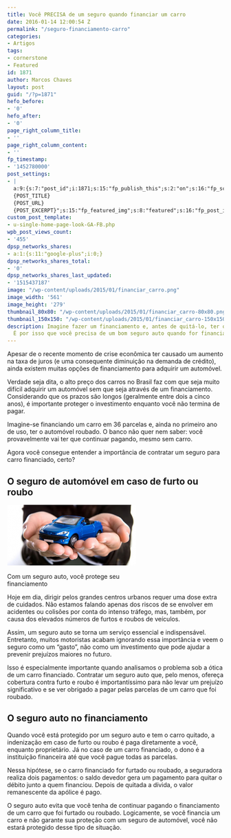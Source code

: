 ```yaml
---
title: Você PRECISA de um seguro quando financiar um carro
date: 2016-01-14 12:00:54 Z
permalink: "/seguro-financiamento-carro"
categories:
- Artigos
tags:
- cornerstone
- Featured
id: 1871
author: Marcos Chaves
layout: post
guid: "/?p=1871"
hefo_before:
- '0'
hefo_after:
- '0'
page_right_column_title:
- ''
page_right_column_content:
- ''
fp_timestamp:
- '1452780000'
post_settings:
- |
  a:9:{s:7:"post_id";i:1871;s:15:"fp_publish_this";s:2:"on";s:16:"fp_schedule_this";s:3:"yes";s:11:"fp_datetime";s:16:"2016/01/14 12:00";s:18:"fp_timezone_offset";s:3:"120";s:8:"msg_body";s:66:"Novo post no {SITE_NAME}
  {POST_TITLE}
  {POST_URL}
  {POST_EXCERPT}";s:15:"fp_featured_img";s:8:"featured";s:16:"fp_post_img_text";s:0:"";s:5:"pages";a:2:{i:0;s:3:"own";i:1;s:15:"520743491417556";}}
custom_post_template:
- u-single-home-page-look-GA-FB.php
wpb_post_views_count:
- '455'
dpsp_networks_shares:
- a:1:{s:11:"google-plus";i:0;}
dpsp_networks_shares_total:
- '0'
dpsp_networks_shares_last_updated:
- '1515437187'
image: "/wp-content/uploads/2015/01/financiar_carro.png"
image_width: '561'
image_height: '279'
thumbnail_80x80: "/wp-content/uploads/2015/01/financiar_carro-80x80.png"
thumbnail_150x150: "/wp-content/uploads/2015/01/financiar_carro-150x150.png"
description: Imagine fazer um financiamento e, antes de quitá-lo, ter o carro roubado.
  É por isso que você precisa de um bom seguro auto quando for financiar um veículo.
---
```


Apesar de o recente momento de crise econômica ter causado um aumento na taxa de juros (e uma consequente diminuição na demanda de crédito), ainda existem muitas opções de financiamento para adquirir um automóvel.

Verdade seja dita, o alto preço dos carros no Brasil faz com que seja muito difícil adquirir um automóvel sem que seja através de um financiamento. Considerando que os prazos são longos (geralmente entre dois a cinco anos), é importante proteger o investimento enquanto você não termina de pagar.

Imagine-se financiando um carro em 36 parcelas e, ainda no primeiro ano de uso, ter o automóvel roubado. O banco não quer nem saber: você provavelmente vai ter que continuar pagando, mesmo sem carro.

Agora você consegue entender a importância de contratar um seguro para carro financiado, certo?

## **O seguro de automóvel em caso de furto ou roubo**

<div id="attachment_449" style="width: 310px" class="wp-caption alignleft">
  <img class="size-medium wp-image-449" src="/wp-content/uploads/2015/04/seguro_auto_mensal-300x141.png" alt="Com um seguro auto, você protege seu financiamento" width="300" height="141" />
  
  <p class="wp-caption-text">
    Com um seguro auto, você protege seu financiamento
  </p>
</div>

Hoje em dia, dirigir pelos grandes centros urbanos requer uma dose extra de cuidados. Não estamos falando apenas dos riscos de se envolver em acidentes ou colisões por conta do intenso tráfego, mas, também, por causa dos elevados números de furtos e roubos de veículos.

Assim, um seguro auto se torna um serviço essencial e indispensável. Entretanto, muitos motoristas acabam ignorando essa importância e veem o seguro como um “gasto”, não como um investimento que pode ajudar a prevenir prejuízos maiores no futuro.

Isso é especialmente importante quando analisamos o problema sob a ótica de um carro financiado. Contratar um seguro auto que, pelo menos, ofereça cobertura contra furto e roubo é importantíssimo para não levar um prejuízo significativo e se ver obrigado a pagar pelas parcelas de um carro que foi roubado.

## **O seguro auto no financiamento**

Quando você está protegido por um seguro auto e tem o carro quitado, a indenização em caso de furto ou roubo é paga diretamente a você, enquanto proprietário. Já no caso de um carro financiado, o dono é a instituição financeira até que você pague todas as parcelas.

Nessa hipótese, se o carro financiado for furtado ou roubado, a seguradora realiza dois pagamentos: o saldo devedor gera um pagamento para quitar o débito junto a quem financiou. Depois de quitada a dívida, o valor remanescente da apólice é pago.

O seguro auto evita que você tenha de continuar pagando o financiamento de um carro que foi furtado ou roubado. Logicamente, se você financia um carro e não garante sua proteção com um seguro de automóvel, você não estará protegido desse tipo de situação.